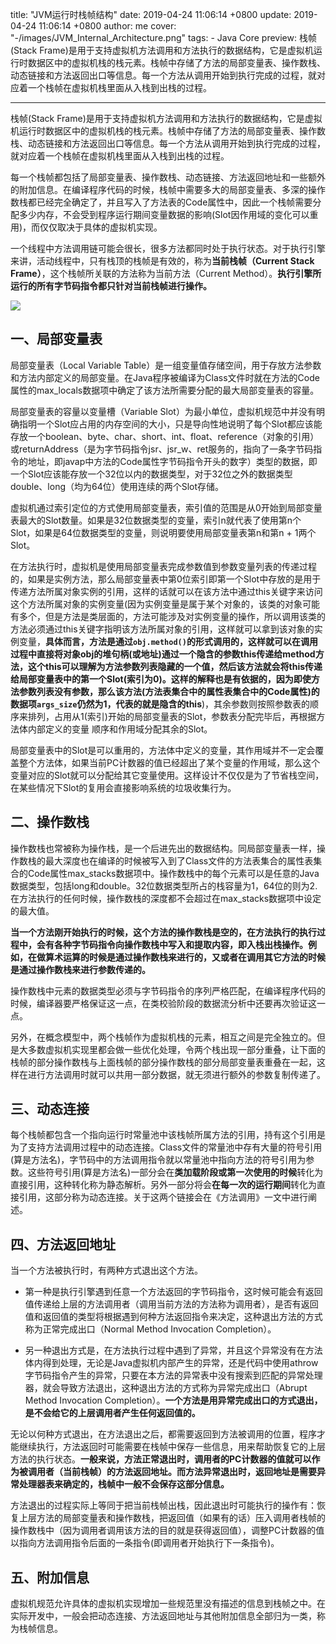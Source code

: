 title: "JVM运行时栈帧结构"
date: 2019-04-24 11:06:14 +0800
update: 2019-04-24 11:06:14 +0800
author: me
cover: "-/images/JVM_Internal_Architecture.png"
tags:
    - Java Core
preview: 栈帧(Stack Frame)是用于支持虚拟机方法调用和方法执行的数据结构，它是虚拟机运行时数据区中的虚拟机栈的栈元素。栈帧中存储了方法的局部变量表、操作数栈、动态链接和方法返回出口等信息。每一个方法从调用开始到执行完成的过程，就对应着一个栈帧在虚拟机栈里面从入栈到出栈的过程。

---

栈帧(Stack Frame)是用于支持虚拟机方法调用和方法执行的数据结构，它是虚拟机运行时数据区中的虚拟机栈的栈元素。栈帧中存储了方法的局部变量表、操作数栈、动态链接和方法返回出口等信息。每一个方法从调用开始到执行完成的过程，就对应着一个栈帧在虚拟机栈里面从入栈到出栈的过程。

每一个栈帧都包括了局部变量表、操作数栈、动态链接、方法返回地址和一些额外的附加信息。在编译程序代码的时候，栈帧中需要多大的局部变量表、多深的操作数栈都已经完全确定了，并且写入了方法表的Code属性中，因此一个栈帧需要分配多少内存，不会受到程序运行期间变量数据的影响(Slot因作用域的变化可以重用)，而仅仅取决于具体的虚拟机实现。

一个线程中方法调用链可能会很长，很多方法都同时处于执行状态。对于执行引擎来讲，活动线程中，只有栈顶的栈帧是有效的，称为**当前栈帧（Current Stack Frame）**，这个栈帧所关联的方法称为当前方法（Current Method）。**执行引擎所运行的所有字节码指令都只针对当前栈帧进行操作。**

![](/images/JVM_Internal_Architecture.png)

## 一、局部变量表

局部变量表（Local Variable Table）是一组变量值存储空间，用于存放方法参数和方法内部定义的局部变量。在Java程序被编译为Class文件时就在方法的Code属性的max_locals数据项中确定了该方法所需要分配的最大局部变量表的容量。

局部变量表的容量以变量槽（Variable Slot）为最小单位，虚拟机规范中并没有明确指明一个Slot应占用的内存空间的大小，只是导向性地说明了每个Slot都应该能存放一个boolean、byte、char、short、int、float、reference（对象的引用）或returnAddress（是为字节码指令jsr、jsr_w、ret服务的，指向了一条字节码指令的地址，即javap中方法的Code属性字节码指令开头的数字）类型的数据，即一个Slot应该能存放一个32位以内的数据类型，对于32位之外的数据类型double、long（均为64位）使用连续的两个Slot存储。

虚拟机通过索引定位的方式使用局部变量表，索引值的范围是从0开始到局部变量表最大的Slot数量。如果是32位数据类型的变量，索引n就代表了使用第n个Slot，如果是64位数据类型的变量，则说明要使用局部变量表第n和第n + 1两个Slot。

在方法执行时，虚拟机是使用局部变量表完成参数值到参数变量列表的传递过程的，如果是实例方法，那么局部变量表中第0位索引即第一个Slot中存放的是用于传递方法所属对象实例的引用，这样的话就可以在该方法中通过this关键字来访问这个方法所属对象的实例变量(因为实例变量是属于某个对象的，该类的对象可能有多个，但是方法是类层面的，方法可能涉及对实例变量的操作，所以调用该类的方法必须通过this关键字指明该方法所属对象的引用，这样就可以拿到该对象的实例变量，**具体而言，方法是通过`obj.method()`的形式调用的，这样就可以在调用过程中直接将对象obj的堆句柄(或地址)通过一个隐含的参数this传递给method方法，这个this可以理解为方法参数列表隐藏的一个值，然后该方法就会将this传递给局部变量表中的第一个Slot(索引为0)。这样的解释也是有依据的，因为即使方法参数列表没有参数，那么该方法(方法表集合中的属性表集合中的Code属性)的数据项`args_size`仍然为1，代表的就是隐含的this**)，其余参数则按照参数表的顺序来排列，占用从1(索引)开始的局部变量表的Slot，参数表分配完毕后，再根据方法体内部定义的变量 顺序和作用域分配其余的Slot。

局部变量表中的Slot是可以重用的，方法体中定义的变量，其作用域并不一定会覆盖整个方法体，如果当前PC计数器的值已经超出了某个变量的作用域，那么这个变量对应的Slot就可以分配给其它变量使用。这样设计不仅仅是为了节省栈空间，在某些情况下Slot的复用会直接影响系统的垃圾收集行为。

## 二、操作数栈

操作数栈也常被称为操作栈，是一个后进先出的数据结构。同局部变量表一样，操作数栈的最大深度也在编译的时候被写入到了Class文件的方法表集合的属性表集合的Code属性max_stacks数据项中。操作数栈中的每个元素可以是任意的Java数据类型，包括long和double。32位数据类型所占的栈容量为1，64位的则为2.在方法执行的任何时候，操作数栈的深度都不会超过在max_stacks数据项中设定的最大值。

**当一个方法刚开始执行的时候，这个方法的操作数栈是空的，在方法执行的执行过程中，会有各种字节码指令向操作数栈中写入和提取内容，即入栈出栈操作。例如，在做算术运算的时候是通过操作数栈来进行的，又或者在调用其它方法的时候是通过操作数栈来进行参数传递的。**

操作数栈中元素的数据类型必须与字节码指令的序列严格匹配，在编译程序代码的时候，编译器要严格保证这一点，在类校验阶段的数据流分析中还要再次验证这一点。

另外，在概念模型中，两个栈帧作为虚拟机栈的元素，相互之间是完全独立的。但是大多数虚拟机实现里都会做一些优化处理，令两个栈出现一部分重叠，让下面的栈帧的部分操作数栈与上面栈帧的部分操作数栈的部分局部变量表重叠在一起，这样在进行方法调用时就可以共用一部分数据，就无须进行额外的参数复制传递了。

## 三、动态连接

每个栈帧都包含一个指向运行时常量池中该栈帧所属方法的引用，持有这个引用是为了支持方法调用过程中的动态连接。Class文件的常量池中存有大量的符号引用(算是方法名)，字节码中的方法调用指令就以常量池中指向方法的符号引用为参数。这些符号引用(算是方法名)一部分会在**类加载阶段或第一次使用的时候**转化为直接引用，这种转化称为静态解析。另外一部分将会**在每一次的运行期间**转化为直接引用，这部分称为动态连接。关于这两个链接会在《方法调用》一文中进行阐述。

## 四、方法返回地址

当一个方法被执行时，有两种方式退出这个方法。

+ 第一种是执行引擎遇到任意一个方法返回的字节码指令，这时候可能会有返回值传递给上层的方法调用者（调用当前方法的方法称为调用者），是否有返回值和返回值的类型将根据遇到何种方法返回指令来决定，这种退出方法的方式称为正常完成出口（Normal Method Invocation Completion）。

+ 另一种退出方式是，在方法执行过程中遇到了异常，并且这个异常没有在方法体内得到处理，无论是Java虚拟机内部产生的异常，还是代码中使用athrow字节码指令产生的异常，只要在本方法的异常表中没有搜索到匹配的异常处理器，就会导致方法退出，这种退出方法的方式称为异常完成出口（Abrupt Method Invocation Completion）。**一个方法是用异常完成出口的方式退出，是不会给它的上层调用者产生任何返回值的。**

无论以何种方式退出，在方法退出之后，都需要返回到方法被调用的位置，程序才能继续执行，方法返回时可能需要在栈帧中保存一些信息，用来帮助恢复它的上层方法的执行状态。**一般来说，方法正常退出时，调用者的PC计数器的值就可以作为被调用者（当前栈帧）的方法返回地址。而方法异常退出时，返回地址是需要异常处理器表来确定的，栈帧中一般不会保存这部分信息。**

方法退出的过程实际上等同于把当前栈帧出栈，因此退出时可能执行的操作有：恢复上层方法的局部变量表和操作数栈，把返回值（如果有的话）压入调用者栈帧的操作数栈中（因为调用者调用该方法的目的就是获得返回值），调整PC计数器的值以指向方法调用指令后面的一条指令(即调用者开始执行下一条指令)。

## 五、附加信息

虚拟机规范允许具体的虚拟机实现增加一些规范里没有描述的信息到栈帧之中。在实际开发中，一般会把动态连接、方法返回地址与其他附加信息全部归为一类，称为栈帧信息。